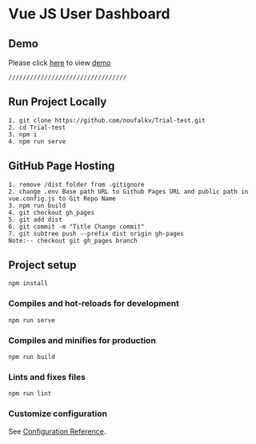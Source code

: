 # Vue JS User Dashboard

## Demo
Please click [here](https://shafeequeom.github.io/VueDashboad) to view [demo](https://shafeequeom.github.io/VueDashboad)
```
/////////////////////////////////
```

## Run Project Locally
```
1. git clone https://github.com/noufalkv/Trial-test.git
2. cd Trial-test
3. npm i
4. npm run serve
```
## GitHub Page Hosting
```
1. remove /dist folder from .gitignore
2. change .env Base path URL to Github Pages URL and public path in vue.config.js to Git Repo Name
3. npm run build
4. git checkout gh_pages
5. git add dist
6. git commit -m "Title Change commit"
7. git subtree push --prefix dist origin gh-pages
Note:-- checkout git gh_pages branch
```
## Project setup
```
npm install
```

### Compiles and hot-reloads for development
```
npm run serve
```

### Compiles and minifies for production
```
npm run build
```

### Lints and fixes files
```
npm run lint
```

### Customize configuration
See [Configuration Reference](https://cli.vuejs.org/config/).
